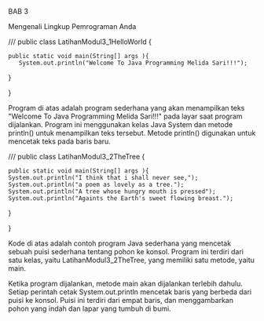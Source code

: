 BAB 3 

Mengenali Lingkup Pemrograman Anda

/// 
public class LatihanModul3_1HelloWorld {

    public static void main(String[] args ){
       System.out.println("Welcome To Java Programming Melida Sari!!!");
   }
   
}

Program di atas adalah program sederhana yang akan menampilkan teks "Welcome To Java Programming Melida Sari!!!" pada layar saat program dijalankan. Program ini menggunakan kelas Java System dan metode println() untuk menampilkan teks tersebut. Metode println() digunakan untuk mencetak teks pada baris baru.


///
public class LatihanModul3_2TheTree {

    public static void main(String[] args ){
    System.out.println("I think that i shall never see,");
    System.out.println("a poem as lovely as a tree.");
    System.out.println("A tree whose hungry mouth is pressed");
    System.out.println("Againts the Earth's sweet flowing breast.");
   }
   
}

Kode di atas adalah contoh program Java sederhana yang mencetak sebuah puisi sederhana tentang pohon ke konsol. Program ini terdiri dari satu kelas, yaitu LatihanModul3_2TheTree, yang memiliki satu metode, yaitu main.

Ketika program dijalankan, metode main akan dijalankan terlebih dahulu. Setiap perintah cetak System.out.println mencetak baris yang berbeda dari puisi ke konsol. Puisi ini terdiri dari empat baris, dan menggambarkan pohon yang indah dan lapar yang tumbuh di bumi.
